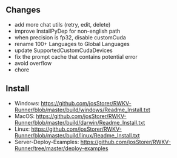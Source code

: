 ## Changes

- add more chat utils (retry, edit, delete)
- improve InstallPyDep for non-english path
- when precision is fp32, disable customCuda
- rename 100+ Languages to Global Languages
- update SupportedCustomCudaDevices
- fix the prompt cache that contains potential error
- avoid overflow
- chore

## Install

- Windows: https://github.com/josStorer/RWKV-Runner/blob/master/build/windows/Readme_Install.txt
- MacOS: https://github.com/josStorer/RWKV-Runner/blob/master/build/darwin/Readme_Install.txt
- Linux: https://github.com/josStorer/RWKV-Runner/blob/master/build/linux/Readme_Install.txt
- Server-Deploy-Examples: https://github.com/josStorer/RWKV-Runner/tree/master/deploy-examples